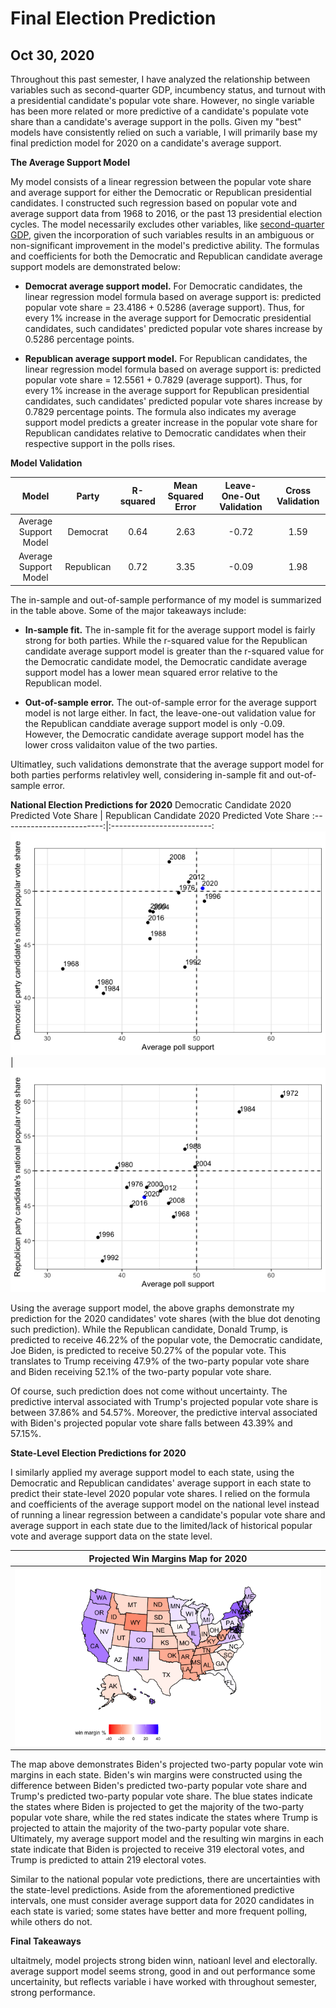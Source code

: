 # Final Election Prediction
## Oct 30, 2020

Throughout this past semester, I have analyzed the relationship between variables such as second-quarter GDP, incumbency status, and turnout with a presidential candidate's popular vote share. However, no single variable has been more related or more predictive of a candidate's populate vote share than a candidate's average support in the polls. Given my "best" models have consistently relied on such a variable, I will primarily base my final prediction model for 2020 on a candidate's average support.  

**The Average Support Model** 

My model consists of a linear regression between the popular vote share and average support for either the Democratic or Republican presidential candidates. I constructed such regression based on popular vote and average support data from 1968 to 2016, or the past 13 presidential election cycles. The model necessarily excludes other variables, like [second-quarter GDP](Third_Blog_Polls.md), given the incorporation of such variables results in an ambiguous or non-significant improvement in the model's predictive ability. The formulas and coefficients for both the Democratic and Republican candidate average support models are demonstrated below: 

* **Democrat average support model.** For Democratic candidates, the linear regression model formula based on average support is: predicted popular vote share = 23.4186 + 0.5286 (average support). Thus, for every 1% increase in the average support for Democratic presidential candidates, such candidates' predicted popular vote shares increase by 0.5286 percentage points. 

* **Republican average support model.** For Republican candidates, the linear regression model formula based on average support is: predicted popular vote share = 12.5561 + 0.7829 (average support). Thus, for every 1% increase in the average support for Republican presidential candidates, such candidates' predicted popular vote shares increase by 0.7829 percentage points. The formula also indicates my average support model predicts a greater increase in the popular vote share for Republican candidates relative to Democratic candidates when their respective support in the polls rises. 

**Model Validation** 

| Model  | Party |  R-squared | Mean Squared Error  | Leave-One-Out Validation  | Cross Validation  |
|:-:|:-:|:-:|:-:|:-:|:-:|
| Average Support Model  | Democrat  |  0.64  | 2.63 | -0.72  | 1.59  |
|  Average Support Model   |  Republican | 0.72  | 3.35  |  -0.09 |  1.98 |

The in-sample and out-of-sample performance of my model is summarized in the table above. Some of the major takeaways include:

* **In-sample fit.** The in-sample fit for the average support model is fairly strong for both parties. While the r-squared value for the Republican candidate average support model is greater than the r-squared value for the Democratic candidate model, the Democratic candidate average support model has a lower mean squared error relative to the Republican model. 

* **Out-of-sample error.** The out-of-sample error for the average support model is not large either. In fact, the leave-one-out validation value for the Republican canddiate average support model is only -0.09. However, the Democratic candidate average support model has the lower cross validaiton value of the two parties. 

Ultimatley, such validations demonstrate that the average support model for both parties performs relativley well, considering in-sample fit and out-of-sample error. 

**National Election Predictions for 2020** 
Democratic Candidate 2020 Predicted Vote Share  |  Republican Candidate 2020 Predicted Vote Share 
:-------------------------:|:-------------------------:
![](Prediction.png)|![](Prediction2.png)

Using the average support model, the above graphs demonstrate my prediction for the 2020 candidates' vote shares (with the blue dot denoting such prediction). While the Republican candidate, Donald Trump, is predicted to receive 46.22% of the popular vote, the Democratic candidate, Joe Biden, is predicted to receive 50.27% of the popular vote. This translates to Trump receiving 47.9% of the two-party popular vote share and Biden receiving 52.1% of the two-party popular vote share. 

Of course, such prediction does not come without uncertainty. The predictive interval associated with Trump's projected popular vote share is between 37.86% and 54.57%. Moreover, the predictive interval associated with Biden's projected popular vote share falls between 43.39% and 57.15%. 

**State-Level Election Predictions for 2020** 

I similarly applied my average support model to each state, using the Democratic and Republican candidates' average support in each state to predict their state-level 2020 popular vote shares. I relied on the formula and coefficients of the average support model on the national level instead of running a linear regression between a candidate's popular vote share and average support in each state due to the limited/lack of historical popular vote and average support data on the state level. 

| Projected Win Margins Map for 2020 |
|:-:|
|![](Predictions4.png)|

The map above demonstrates Biden's projected two-party popular vote win margins in each state. Biden's win margins were constructed using the difference between Biden's predicted two-party popular vote share and Trump's predicted two-party popular vote share. The blue states indicate the states where Biden is projected to get the majority of the two-party popular vote share, while the red states indicate the states where Trump is projected to attain the majority of the two-party popular vote share. Ultimately, my average support model and the resulting win margins in each state indicate that Biden is projected to receive 319 electoral votes, and Trump is predicted to attain 219 electoral votes. 

Similar to the national popular vote predictions, there are uncertainties with the state-level predictions. Aside from the aforementioned predictive intervals, one must consider average support data for 2020 candidates in each state is varied; some states have better and more frequent polling, while others do not. 

**Final Takeaways** 

ultaitmely, model projects strong biden winn, natioanl level and electorally. 
average support model seems strong, good in and out performance
some uncertainity, but reflects variable i have worked with throughout semester, strong performance. 



